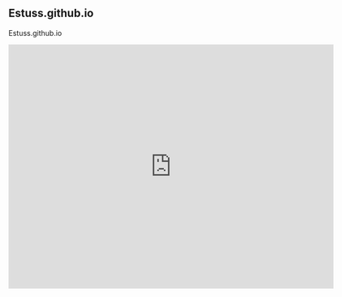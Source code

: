 ## Estuss.github.io
Estuss.github.io
<iframe allowfullscreen frameborder="0" style="width:640px; height:480px" src="https://lucid.app/documents/embedded/f6f30467-4c04-49ce-bfa7-341a0e6fa757" id="ixb9X4S5QSDy"></iframe>
